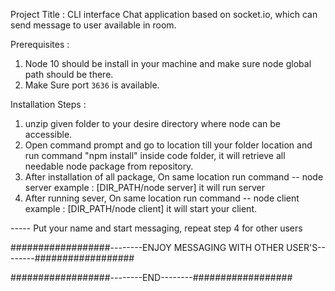 Project Title :
CLI interface Chat application based on socket.io, which can send message to user available in room.

Prerequisites :
1. Node 10 should be install in your machine and make sure node global path should be there.
2. Make Sure port `3636` is available.

Installation Steps :
1. unzip given folder to your desire directory where node can be accessible.
2. Open command prompt and go to location till your folder location and run command "npm install"
   inside code folder, it will retrieve all needable node package from repository.
3. After installation of all package, On same location run command -- node server
   example : [DIR_PATH/node server]  it will run server
4. After running sever, On same location run command -- node client
   example : [DIR_PATH/node client]  it will start your client.

-----   Put your name and start messaging, repeat step 4 for other users



 ##################--------ENJOY MESSAGING WITH OTHER USER'S--------##################

 ##################--------END--------##################